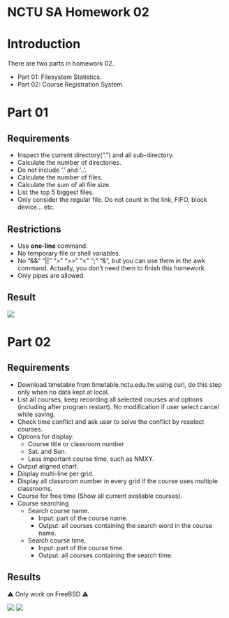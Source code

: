 NCTU SA Homework 02
===

# Introduction
There are two parts in homework 02.
- Part 01: Filesystem Statistics.
- Part 02: Course Registration System.

# Part 01
## Requirements
- Inspect the current directory(“.”) and all sub-directory.
- Calculate the number of directories.
- Do not include ‘.’ and ‘..’.
- Calculate the number of files.
- Calculate the sum of all file size.
- List the top 5 biggest files.
- Only consider the regular file. Do not count in the link, FIFO, block device... etc.

## Restrictions
- Use **one-line** command.
- No temporary file or shell variables.
- No “&&” “||” “>” “>>” “<” “;” “&”, but you can use them in the awk command. Actually, you don’t need them to finish this homework.
- Only pipes are allowed.

## Result
![](https://i.imgur.com/NDe7iwV.png)

# Part 02
## Requirements
- Download timetable from timetable.nctu.edu.tw using curl, do this step only when no data kept at local.
- List all courses, keep recording all selected courses and options (including after program restart). No modification if user select cancel while saving.
- Check time conflict and ask user to solve the conflict by reselect courses.
- Options for display:
  - Course title or classroom number
  - Sat. and Sun.
  - Less important course time, such as NMXY.
- Output aligned chart.
- Display multi-line per grid.
- Display all classroom number in every grid if the course uses multiple classrooms.
- Course for free time (Show all current available courses).
- Course searching
  - Search course name.
    - Input: part of the course name.
    - Output: all courses containing the search word in the course name.
  - Search course time.
    - Input: part of the course time.
    - Output: all courses containing the search time.

## Results
⚠ Only work on FreeBSD ⚠

![](https://i.imgur.com/9P8DK0l.png)
![](https://i.imgur.com/zQiTW0x.png)
